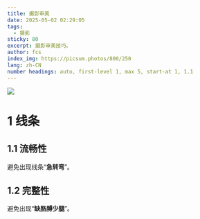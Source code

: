 ```yaml
---
title: 摄影审美
date: 2025-05-02 02:29:05
tags:
  - 摄影
sticky: 80
excerpt: 摄影审美技巧。
author: fcs
index_img: https://picsum.photos/800/250
lang: zh-CN
number headings: auto, first-level 1, max 5, start-at 1, 1.1
---
```


![](https://picsum.photos/800/250)

# 1 线条

## 1.1 流畅性

避免出现线条“**急转弯**”。

## 1.2 完整性

避免出现“**缺胳膊少腿**”。